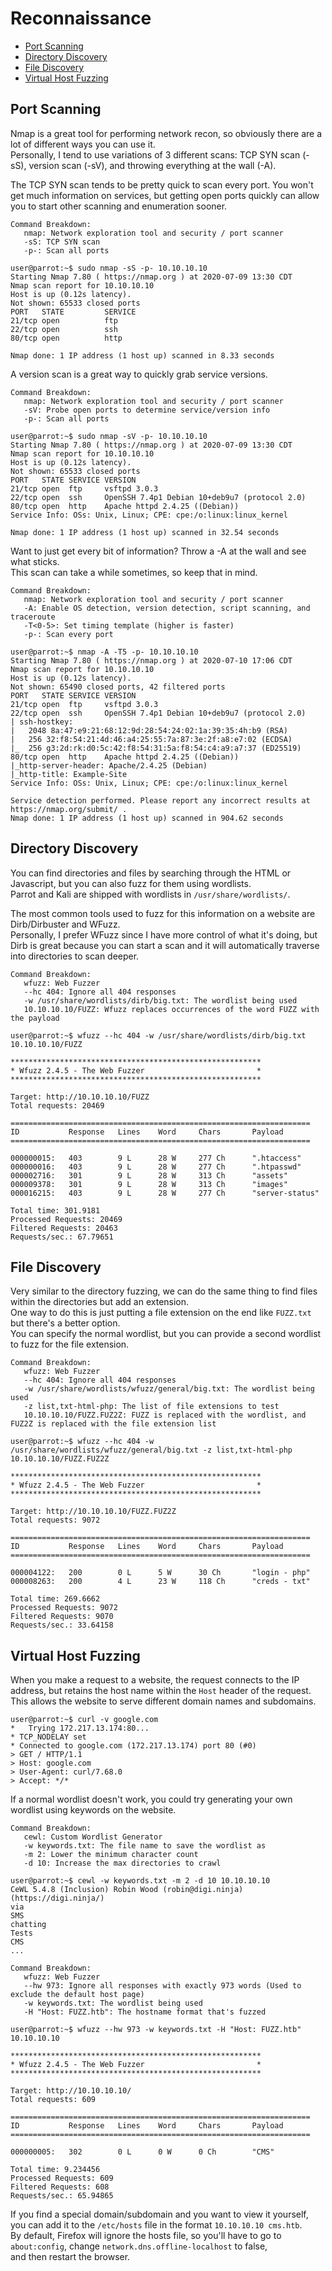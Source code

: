 # Reconnaissance

 - [Port Scanning](Reconnaissance.md#port-scanning)
 - [Directory Discovery](Reconnaissance.md#directory-discovery)
 - [File Discovery](Reconnaissance.md#file-discovery)
 - [Virtual Host Fuzzing](Reconnaissance.md#virtual-host-fuzzing)
 
## Port Scanning
Nmap is a great tool for performing network recon, so obviously there are a lot of different ways you can use it.  
Personally, I tend to use variations of 3 different scans: TCP SYN scan (-sS), version scan (-sV), and throwing everything at the wall (-A).

The TCP SYN scan tends to be pretty quick to scan every port. You won't get much information on services, but getting open ports quickly can allow you to start other scanning and enumeration sooner.

```
Command Breakdown:
   nmap: Network exploration tool and security / port scanner
   -sS: TCP SYN scan
   -p-: Scan all ports
```

```console
user@parrot:~$ sudo nmap -sS -p- 10.10.10.10
Starting Nmap 7.80 ( https://nmap.org ) at 2020-07-09 13:30 CDT
Nmap scan report for 10.10.10.10
Host is up (0.12s latency).
Not shown: 65533 closed ports
PORT   STATE         SERVICE
21/tcp open          ftp
22/tcp open          ssh
80/tcp open          http

Nmap done: 1 IP address (1 host up) scanned in 8.33 seconds
```

A version scan is a great way to quickly grab service versions.

```
Command Breakdown:
   nmap: Network exploration tool and security / port scanner
   -sV: Probe open ports to determine service/version info
   -p-: Scan all ports
```

```console
user@parrot:~$ sudo nmap -sV -p- 10.10.10.10
Starting Nmap 7.80 ( https://nmap.org ) at 2020-07-09 13:30 CDT
Nmap scan report for 10.10.10.10
Host is up (0.12s latency).
Not shown: 65533 closed ports
PORT   STATE SERVICE VERSION
21/tcp open  ftp     vsftpd 3.0.3
22/tcp open  ssh     OpenSSH 7.4p1 Debian 10+deb9u7 (protocol 2.0)
80/tcp open  http    Apache httpd 2.4.25 ((Debian))
Service Info: OSs: Unix, Linux; CPE: cpe:/o:linux:linux_kernel

Nmap done: 1 IP address (1 host up) scanned in 32.54 seconds
```

Want to just get every bit of information? Throw a -A at the wall and see what sticks.  
This scan can take a while sometimes, so keep that in mind.

```
Command Breakdown:
   nmap: Network exploration tool and security / port scanner
   -A: Enable OS detection, version detection, script scanning, and traceroute
   -T<0-5>: Set timing template (higher is faster)
   -p-: Scan every port
```

```console
user@parrot:~$ nmap -A -T5 -p- 10.10.10.10
Starting Nmap 7.80 ( https://nmap.org ) at 2020-07-10 17:06 CDT
Nmap scan report for 10.10.10.10
Host is up (0.12s latency).
Not shown: 65490 closed ports, 42 filtered ports
PORT   STATE SERVICE VERSION
21/tcp open  ftp     vsftpd 3.0.3
22/tcp open  ssh     OpenSSH 7.4p1 Debian 10+deb9u7 (protocol 2.0)
| ssh-hostkey: 
|   2048 8a:47:e9:21:68:12:9d:28:54:24:02:1a:39:35:4h:b9 (RSA)
|   256 32:f8:54:21:4d:46:a4:25:55:7a:87:3e:2f:a8:e7:02 (ECDSA)
|_  256 g3:2d:rk:d0:5c:42:f8:54:31:5a:f8:54:c4:a9:a7:37 (ED25519)
80/tcp open  http    Apache httpd 2.4.25 ((Debian))
|_http-server-header: Apache/2.4.25 (Debian)
|_http-title: Example-Site
Service Info: OSs: Unix, Linux; CPE: cpe:/o:linux:linux_kernel

Service detection performed. Please report any incorrect results at https://nmap.org/submit/ .
Nmap done: 1 IP address (1 host up) scanned in 904.62 seconds
```

## Directory Discovery
You can find directories and files by searching through the HTML or Javascript, but you can also fuzz for them using wordlists.  
Parrot and Kali are shipped with wordlists in `/usr/share/wordlists/`.

The most common tools used to fuzz for this information on a website are Dirb/Dirbuster and WFuzz.  
Personally, I prefer WFuzz since I have more control of what it's doing, but Dirb is great because you can start a scan and it will automatically traverse into directories to scan deeper.

```
Command Breakdown:
   wfuzz: Web Fuzzer
   --hc 404: Ignore all 404 responses
   -w /usr/share/wordlists/dirb/big.txt: The wordlist being used
   10.10.10.10/FUZZ: Wfuzz replaces occurrences of the word FUZZ with the payload
```

```console
user@parrot:~$ wfuzz --hc 404 -w /usr/share/wordlists/dirb/big.txt 10.10.10.10/FUZZ

********************************************************
* Wfuzz 2.4.5 - The Web Fuzzer                         *
********************************************************

Target: http://10.10.10.10/FUZZ
Total requests: 20469

===================================================================
ID           Response   Lines    Word     Chars       Payload
===================================================================

000000015:   403        9 L      28 W     277 Ch      ".htaccess"
000000016:   403        9 L      28 W     277 Ch      ".htpasswd"
000002716:   301        9 L      28 W     313 Ch      "assets"
000009378:   301        9 L      28 W     313 Ch      "images"
000016215:   403        9 L      28 W     277 Ch      "server-status"

Total time: 301.9181
Processed Requests: 20469
Filtered Requests: 20463
Requests/sec.: 67.79651
```

## File Discovery
Very similar to the directory fuzzing, we can do the same thing to find files within the directories but add an extension.  
One way to do this is just putting a file extension on the end like `FUZZ.txt` but there's a better option.  
You can specify the normal wordlist, but you can provide a second wordlist to fuzz for the file extension.

```
Command Breakdown:
   wfuzz: Web Fuzzer
   --hc 404: Ignore all 404 responses
   -w /usr/share/wordlists/wfuzz/general/big.txt: The wordlist being used
   -z list,txt-html-php: The list of file extensions to test
   10.10.10.10/FUZZ.FUZ2Z: FUZZ is replaced with the wordlist, and FUZ2Z is replaced with the file extension list
```

```console
user@parrot:~$ wfuzz --hc 404 -w /usr/share/wordlists/wfuzz/general/big.txt -z list,txt-html-php 10.10.10.10/FUZZ.FUZ2Z

********************************************************
* Wfuzz 2.4.5 - The Web Fuzzer                         *
********************************************************

Target: http://10.10.10.10/FUZZ.FUZ2Z
Total requests: 9072

===================================================================
ID           Response   Lines    Word     Chars       Payload
===================================================================

000004122:   200        0 L      5 W      30 Ch       "login - php"
000008263:   200        4 L      23 W     118 Ch      "creds - txt"

Total time: 269.6662
Processed Requests: 9072
Filtered Requests: 9070
Requests/sec.: 33.64158
```

## Virtual Host Fuzzing
When you make a request to a website, the request connects to the IP address, but retains the host name within the `Host` header of the request.  
This allows the website to serve different domain names and subdomains.

```console
user@parrot:~$ curl -v google.com 
*   Trying 172.217.13.174:80...
* TCP_NODELAY set
* Connected to google.com (172.217.13.174) port 80 (#0)
> GET / HTTP/1.1
> Host: google.com
> User-Agent: curl/7.68.0
> Accept: */*
```

If a normal wordlist doesn't work, you could try generating your own wordlist using keywords on the website.

```
Command Breakdown:
   cewl: Custom Wordlist Generator
   -w keywords.txt: The file name to save the wordlist as
   -m 2: Lower the minimum character count
   -d 10: Increase the max directories to crawl
```

```console
user@parrot:~$ cewl -w keywords.txt -m 2 -d 10 10.10.10.10
CeWL 5.4.8 (Inclusion) Robin Wood (robin@digi.ninja) (https://digi.ninja/)
via
SMS
chatting
Tests
CMS
...
```

```
Command Breakdown:
   wfuzz: Web Fuzzer
   --hw 973: Ignore all responses with exactly 973 words (Used to exclude the default host page)
   -w keywords.txt: The wordlist being used
   -H "Host: FUZZ.htb": The hostname format that's fuzzed
```

```console
user@parrot:~$ wfuzz --hw 973 -w keywords.txt -H "Host: FUZZ.htb"  10.10.10.10

********************************************************
* Wfuzz 2.4.5 - The Web Fuzzer                         *
********************************************************

Target: http://10.10.10.10/
Total requests: 609

===================================================================
ID           Response   Lines    Word     Chars       Payload
===================================================================

000000005:   302        0 L      0 W      0 Ch        "CMS"

Total time: 9.234456
Processed Requests: 609
Filtered Requests: 608
Requests/sec.: 65.94865

```

If you find a special domain/subdomain and you want to view it yourself,  
you can add it to the `/etc/hosts` file in the format `10.10.10.10 cms.htb`.  
By default, Firefox will ignore the hosts file, so you'll have to go to  
`about:config`, change `network.dns.offline-localhost` to false,  
and then restart the browser.
